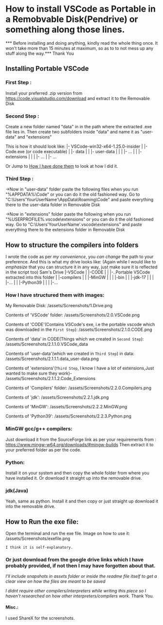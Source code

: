 # How to install VSCode as Portable in a Remobvable Disk(Pendrive) or something along those lines.

*** Before installing and doing anything, kindly read the whole thing once. It won't take more than 15 minutes at maximum, so as to to not mess up any stuff along the way.*** Thank You

## Installing Portable VSCode
### First Step : 
Install your preferred .zip version from https://code.visualstudio.com/download and extract it to the Removable Disk


### Second Step :
Create a new folder named "data" in  in the path where the extracted .exe file lies in.
Then create two subfolders inside "data" and name it as "user-data" and "extensions"

This is how it should look like:
|- VSCode-win32-x64-1.25.0-insider
|   |- Code.exe (or code executable)
|   |- data
|   |   |- user-data
|   |   |   |- ...
|   |   |- extensions
|   |   |   |- ...
|   |- ...
 
Or Jump to [How I have done them](#-How-I-have-structured-them-with-images:) to look at how I did it.


### Third Step :
->Now in "user-data" folder paste the following files when you run "%APPDATA%\Code" or you can do it the old fashioned way. 
Go to "C:\Users\'YourUserName'\AppData\Roaming\Code" and paste everything there to the user-data folder in Removable Disk

->Now in "extensions" folder paste the following when you run "%USERPROFILE%\.vscode\extensions" or you can do it the old fashioned way. 
Go to "C:\Users\'YourUserName'\.vscode\extensions" and paste everything there to the extensions folder in Removable Disk


## How to structure the compilers into folders
I wrote the code as per *my convenience*, you *can change* the path to your preference.
And this is what my drive looks like:
(Again while I would like to *emphasize* that you can structure it in any way, just make sure it is reflected in the script too)
Sam's Drive
|-VSCode
|  |-CODE
|  |  |-..Portable VSCode extracted into this folder
|  |-compilers
|  |  |-MinGW
|  |  |  |-bin
|  |  |-jdk-17
|  |  |  |-...
|  |  |-Python39
|  |  |  |-...


### How I have structured them with images:
My Removable Disk:
/assets/Screenshots/1.Drive.png

Contents of 'VSCode' folder:
/assets/Screenshots/2.0.VSCode.png

Contents of 'CODE'(Contains VSCode's exe, i.e the portable vscode which was downloaded in the `First Step`):
/assets/Screenshots/2.1.0.CODE.png

Contents of 'data' in CODE(Things which we created in `Second Step`):
/assets/Screenshots/2.1.1.0.VSCode_data

Contents of 'user-data'(which we created in `Third Step`) in data:
/assets/Screenshots/2.1.1.1.data_user-data.png

Contents of 'extensions'(`Third Step`, I know I have a lot of extensions,Just wanted to make sure they work)-
/assets/Screenshots/2.1.1.2.Code_Extensions

Contents of 'Compilers' folder:
/assets/Screenshots/2.2.0.Compilers.png

Contents of 'jdk':
/assets/Screenshots/2.2.1.jdk.png

Contents of 'MinGW':
/assets/Screenshots/2.2.2.MinGW.png

Contents of 'Python39':
/assets/Screenshots/2.2.3.Python.png


### MinGW gcc/g++ compilers:
Just download it from the SourceForge link as per your requirements from : https://www.mingw-w64.org/downloads/#mingw-builds
Then extract it to your preferred folder as per the code.

### Python:
Install it on your system and then copy the whole folder from where you have installed it. Or download it straight up into the removable drive.

### jdk(Java)
Yeah, same as python. Install it and then copy or just straight up download it into the removable drive.


## How to Run the exe file:
Open the terminal and run the exe file.
Image on how to use it:
/assets/Screenshots/exefile.png

`I think it is self-explanatory.`


### Or just download from the google drive links which I have probably provided, if not then I may have forgotten about that.


*I'll include snapshots in assets folder or inside the readme file itself to get a clear view on how the files are meant to be saved*

*I didnt require other compilers/interpreters while writing this piece so I haven't researched on how other interpreters/compilers work.* Thank You.


#### Misc.:
I used ShareX for the screenshots.
